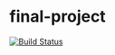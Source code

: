 # final-project

[![Build Status](https://travis-ci.com/skosinskiy/dan-it-final-project.svg?branch=master)](https://travis-ci.com/skosinskiy/dan-it-final-project)